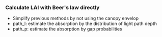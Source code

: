 ### Calculate LAI with Beer's law directly
* Simplify previous methods by not using the canopy envelop
* path_l: estimate the absorption by the distribution of light path depth
* path_p: estimate the absorption by gap probabilities